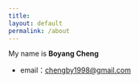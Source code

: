 ```yaml
---
title: 
layout: default
permalink: /about
---
```


My name is **Boyang Cheng**

- email：[chengby1998@gmail.com](sendto:chengby1998@gmail.com)
